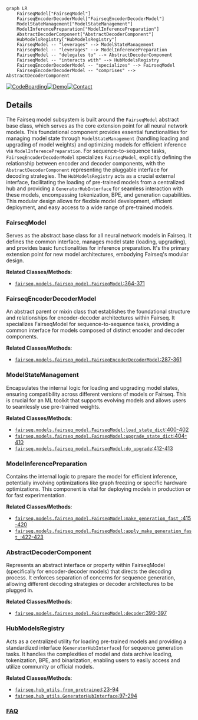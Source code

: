 ```mermaid
graph LR
    FairseqModel["FairseqModel"]
    FairseqEncoderDecoderModel["FairseqEncoderDecoderModel"]
    ModelStateManagement["ModelStateManagement"]
    ModelInferencePreparation["ModelInferencePreparation"]
    AbstractDecoderComponent["AbstractDecoderComponent"]
    HubModelsRegistry["HubModelsRegistry"]
    FairseqModel -- "leverages" --> ModelStateManagement
    FairseqModel -- "leverages" --> ModelInferencePreparation
    FairseqModel -- "delegates to" --> AbstractDecoderComponent
    FairseqModel -- "interacts with" --> HubModelsRegistry
    FairseqEncoderDecoderModel -- "specializes" --> FairseqModel
    FairseqEncoderDecoderModel -- "comprises" --> AbstractDecoderComponent
```

[![CodeBoarding](https://img.shields.io/badge/Generated%20by-CodeBoarding-9cf?style=flat-square)](https://github.com/CodeBoarding/GeneratedOnBoardings)[![Demo](https://img.shields.io/badge/Try%20our-Demo-blue?style=flat-square)](https://www.codeboarding.org/demo)[![Contact](https://img.shields.io/badge/Contact%20us%20-%20contact@codeboarding.org-lightgrey?style=flat-square)](mailto:contact@codeboarding.org)

## Details

The Fairseq model subsystem is built around the `FairseqModel` abstract base class, which serves as the core extension point for all neural network models. This foundational component provides essential functionalities for managing model state through `ModelStateManagement` (handling loading and upgrading of model weights) and optimizing models for efficient inference via `ModelInferencePreparation`. For sequence-to-sequence tasks, `FairseqEncoderDecoderModel` specializes `FairseqModel`, explicitly defining the relationship between encoder and decoder components, with the `AbstractDecoderComponent` representing the pluggable interface for decoding strategies. The `HubModelsRegistry` acts as a crucial external interface, facilitating the loading of pre-trained models from a centralized hub and providing a `GeneratorHubInterface` for seamless interaction with these models, encompassing tokenization, BPE, and generation capabilities. This modular design allows for flexible model development, efficient deployment, and easy access to a wide range of pre-trained models.

### FairseqModel
Serves as the abstract base class for all neural network models in Fairseq. It defines the common interface, manages model state (loading, upgrading), and provides basic functionalities for inference preparation. It's the primary extension point for new model architectures, embodying Fairseq's modular design.


**Related Classes/Methods**:

- <a href="https://github.com/facebookresearch/fairseq/blob/main/fairseq/models/fairseq_model.py#L364-L371" target="_blank" rel="noopener noreferrer">`fairseq.models.fairseq_model.FairseqModel`:364-371</a>


### FairseqEncoderDecoderModel
An abstract parent or mixin class that establishes the foundational structure and relationships for encoder-decoder architectures within Fairseq. It specializes FairseqModel for sequence-to-sequence tasks, providing a common interface for models composed of distinct encoder and decoder components.


**Related Classes/Methods**:

- <a href="https://github.com/facebookresearch/fairseq/blob/main/fairseq/models/fairseq_model.py#L287-L361" target="_blank" rel="noopener noreferrer">`fairseq.models.fairseq_model.FairseqEncoderDecoderModel`:287-361</a>


### ModelStateManagement
Encapsulates the internal logic for loading and upgrading model states, ensuring compatibility across different versions of models or Fairseq. This is crucial for an ML toolkit that supports evolving models and allows users to seamlessly use pre-trained weights.


**Related Classes/Methods**:

- <a href="https://github.com/facebookresearch/fairseq/blob/main/fairseq/models/fairseq_model.py#L400-L402" target="_blank" rel="noopener noreferrer">`fairseq.models.fairseq_model.FairseqModel:load_state_dict`:400-402</a>
- <a href="https://github.com/facebookresearch/fairseq/blob/main/fairseq/models/fairseq_model.py#L404-L410" target="_blank" rel="noopener noreferrer">`fairseq.models.fairseq_model.FairseqModel:upgrade_state_dict`:404-410</a>
- <a href="https://github.com/facebookresearch/fairseq/blob/main/fairseq/models/fairseq_model.py#L412-L413" target="_blank" rel="noopener noreferrer">`fairseq.models.fairseq_model.FairseqModel:do_upgrade`:412-413</a>


### ModelInferencePreparation
Contains the internal logic to prepare the model for efficient inference, potentially involving optimizations like graph freezing or specific hardware optimizations. This component is vital for deploying models in production or for fast experimentation.


**Related Classes/Methods**:

- <a href="https://github.com/facebookresearch/fairseq/blob/main/fairseq/models/fairseq_model.py#L415-L420" target="_blank" rel="noopener noreferrer">`fairseq.models.fairseq_model.FairseqModel:make_generation_fast_`:415-420</a>
- <a href="https://github.com/facebookresearch/fairseq/blob/main/fairseq/models/fairseq_model.py#L422-L423" target="_blank" rel="noopener noreferrer">`fairseq.models.fairseq_model.FairseqModel:apply_make_generation_fast_`:422-423</a>


### AbstractDecoderComponent
Represents an abstract interface or property within FairseqModel (specifically for encoder-decoder models) that directs the decoding process. It enforces separation of concerns for sequence generation, allowing different decoding strategies or decoder architectures to be plugged in.


**Related Classes/Methods**:

- <a href="https://github.com/facebookresearch/fairseq/blob/main/fairseq/models/fairseq_model.py#L396-L397" target="_blank" rel="noopener noreferrer">`fairseq.models.fairseq_model.FairseqModel:decoder`:396-397</a>


### HubModelsRegistry
Acts as a centralized utility for loading pre-trained models and providing a standardized interface (`GeneratorHubInterface`) for sequence generation tasks. It handles the complexities of model and data archive loading, tokenization, BPE, and binarization, enabling users to easily access and utilize community or official models.


**Related Classes/Methods**:

- <a href="https://github.com/facebookresearch/fairseq/blob/main/fairseq/hub_utils.py#L23-L94" target="_blank" rel="noopener noreferrer">`fairseq.hub_utils.from_pretrained`:23-94</a>
- <a href="https://github.com/facebookresearch/fairseq/blob/main/fairseq/hub_utils.py#L97-L294" target="_blank" rel="noopener noreferrer">`fairseq.hub_utils.GeneratorHubInterface`:97-294</a>




### [FAQ](https://github.com/CodeBoarding/GeneratedOnBoardings/tree/main?tab=readme-ov-file#faq)